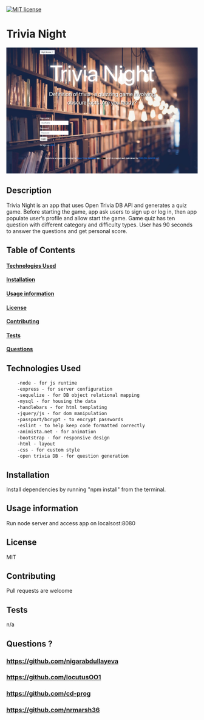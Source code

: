 
[![MIT license](https://img.shields.io/badge/License-MIT-blue.svg)](https://lbesson.mit-license.org/)

# Trivia Night

<img src="public/img/trivia-night.png">

## Description
Trivia Night is an app that uses Open Trivia DB API and generates a quiz game. Before starting the game, app ask users to sign up or log in, then app populate user’s profile and allow start the game. Game quiz has ten question with different category and difficulty types. User has 90 seconds to answer the questions and get personal score.



## Table of Contents

#### [Technologies Used](https://github.com/CD-prog/readme-generator#installation-1)
#### [Installation](https://github.com/CD-prog/readme-generator#installation-1)
#### [Usage information](https://github.com/CD-prog/readme-generator#usage-information-1)
#### [License](https://github.com/CD-prog/readme-generator#license-1)
#### [Contributing](https://github.com/CD-prog/readme-generator#contributing-1)
#### [Tests](https://github.com/CD-prog/readme-generator#tests-1)
#### [Questions](https://github.com/CD-prog/readme-generator#questions-)

## Technologies Used

        -node - for js runtime
		-express - for server configuration
		-sequelize - for DB object relational mapping
		-mysql - for housing the data
		-handlebars - for html templating
		-jquery/js - for dom manipulation
		-passport/bcrypt - to encrypt passwords
		-eslint - to help keep code formatted correctly
		-animista.net - for animation
		-bootstrap - for responsive design
		-html - layout
		-css - for custom style
		-open trivia DB - for question generation

## Installation
Install dependencies by running "npm install" from the terminal. 

## Usage information
Run node server and access app on localsost:8080

## License
MIT

## Contributing
Pull requests are welcome

## Tests
n/a

## Questions ?
### https://github.com/nigarabdullayeva
### https://github.com/locutusOO1
### https://github.com/cd-prog
### https://github.com/nrmarsh36
